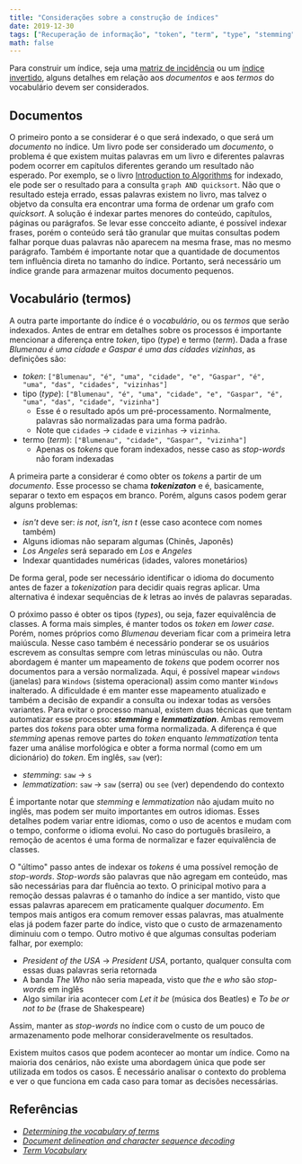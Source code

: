 ```yaml
---
title: "Considerações sobre a construção de índices"
date: 2019-12-30
tags: ["Recuperação de informação", "token", "term", "type", "stemming", "lemmatization", "stop-words"]
math: false
---
```


Para construir um índice, seja uma [matriz de incidência](https://juliocesarbatista.com/post/matriz-incidencia-termo-documento/) ou um [índice invertido](https://juliocesarbatista.com/post/indice-invertido/), alguns detalhes em relação aos _documentos_ e aos _termos_ do vocabulário devem ser considerados.

## Documentos

O primeiro ponto a se considerar é o que será indexado, o que será um _documento_ no índice.
Um livro pode ser considerado um _documento_, o problema é que existem muitas palavras em um livro e diferentes palavras podem ocorrer em capítulos diferentes gerando um resultado não esperado.
Por exemplo, se o livro [Introduction to Algorithms](https://www.amazon.com/Introduction-Algorithms-3rd-MIT-Press/dp/0262033844) for indexado, ele pode ser o resultado para a consulta `graph AND quicksort`.
Não que o resultado esteja errado, essas palavras existem no livro, mas talvez o objetvo da consulta era encontrar uma forma de ordenar um grafo com _quicksort_.
A solução é indexar partes menores do conteúdo, capítulos, páginas ou parágrafos.
Se levar esse concceito adiante, é possível indexar frases, porém o conteúdo será tão granular que muitas consultas podem falhar porque duas palavras não aparecem na mesma frase, mas no mesmo parágrafo.
Também é importante notar que a quantidade de documentos tem influência direta no tamanho do índice.
Portanto, será necessário um índice grande para armazenar muitos documento pequenos.

## Vocabulário (termos)

A outra parte importante do índice é o _vocabulário_, ou os _termos_ que serão indexados.
Antes de entrar em detalhes sobre os processos é importante mencionar a diferença entre _token_, tipo (_type_) e termo (_term_).
Dada a frase _Blumenau é uma cidade e Gaspar é uma das cidades vizinhas_, as definições são:

* _token_: `["Blumenau", "é", "uma", "cidade", "e", "Gaspar", "é", "uma", "das", "cidades", "vizinhas"]`
* tipo (_type_): `["Blumenau", "é", "uma", "cidade", "e", "Gaspar", "é", "uma", "das", "cidade", "vizinha"]`
    * Esse é o resultado após um pré-processamento. Normalmente, palavras são normalizadas para uma forma padrão.
    * Note que `cidades` -> `cidade` e `vizinhas` -> `vizinha`.
* termo (_term_): `["Blumenau", "cidade", "Gaspar", "vizinha"]`
    * Apenas os _tokens_ que foram indexados, nesse caso as _stop-words_ não foram indexadas

A primeira parte a considerar é como obter os _tokens_ a partir de um _documento_.
Esse processo se chama **_tokenizaton_** e é, basicamente, separar o texto em espaços em branco.
Porém, alguns casos podem gerar alguns problemas:

* _isn't_ deve ser: _is not_, _isn't_, _isn t_ (esse caso acontece com nomes também)
* Alguns idiomas não separam algumas (Chinês, Japonês)
* _Los Angeles_ será separado em _Los_ e _Angeles_
* Indexar quantidades numéricas (idades, valores monetários)

De forma geral, pode ser necessário identificar o idioma do documento antes de fazer a _tokenization_ para decidir quais regras aplicar.
Uma alternativa é indexar sequências de _k_ letras ao invés de palavras separadas.

O próximo passo é obter os tipos (_types_), ou seja, fazer equivalência de classes.
A forma mais simples, é manter todos os _token_ em _lower case_.
Porém, nomes próprios como _Blumenau_ deveriam ficar com a primeira letra maiúscula.
Nesse caso também é necessário ponderar se os usuários escrevem as consultas sempre com letras minúsculas ou não.
Outra abordagem é manter um mapeamento de _tokens_ que podem ocorrer nos documentos para a versão normalizada.
Aqui, é possível mapear `windows` (janelas) para `Windows` (sistema operacional) assim como manter `Windows` inalterado.
A dificuldade é em manter esse mapeamento atualizado e também a decisão de expandir a consulta ou indexar todas as versões variantes.
Para evitar o processo manual, existem duas técnicas que tentam automatizar esse processo: **_stemming_** e **_lemmatization_**.
Ambas removem partes dos _tokens_ para obter uma forma normalizada.
A diferença é que _stemming_ apenas remove partes do _token_ enquanto _lemmatization_ tenta fazer uma análise morfológica e obter a forma normal (como em um dicionário) do _token_.
Em inglês, `saw` (ver):

* _stemming_: `saw` -> `s`
* _lemmatization_: `saw` -> `saw` (serra) ou `see` (ver) dependendo do contexto

É importante notar que _stemming_ e _lemmatization_ não ajudam muito no inglês, mas podem ser muito importantes em outros idiomas.
Esses detalhes podem variar entre idiomas, como o uso de acentos e mudam com o tempo, conforme o idioma evolui.
No caso do português brasileiro, a remoção de acentos é uma forma de normalizar e fazer equivalência de classes.

O "último" passo antes de indexar os _tokens_ é uma possível remoção de _stop-words_.
_Stop-words_ são palavras que não agregam em conteúdo, mas são necessárias para dar fluência ao texto.
O prinicipal motivo para a remoção dessas palavras é o tamanho do índice a ser mantido, visto que essas palavras aparecem em praticamente qualquer _documento_.
Em tempos mais antigos era comum remover essas palavras, mas atualmente elas já podem fazer parte do índice, visto que o custo de armazenamento diminuiu com o tempo.
Outro motivo é que algumas consultas poderiam falhar, por exemplo:

* _President of the USA_ -> _President USA_, portanto, qualquer consulta com essas duas palavras seria retornada
* A banda _The Who_ não seria mapeada, visto que _the_ e _who_ são _stop-words_ em inglês
* Algo similar iria acontecer com _Let it be_ (música dos Beatles) e _To be or not to be_ (frase de Shakespeare)

Assim, manter as _stop-words_ no índice com o custo de um pouco de armazenamento pode melhorar consideravelmente os resultados.

Existem muitos casos que podem acontecer ao montar um índice.
Como na maioria dos cenários, não existe uma abordagem única que pode ser utilizada em todos os casos.
É necessário analisar o contexto do problema e ver o que funciona em cada caso para tomar as decisões necessárias.

## Referências
* _[Determining the vocabulary of terms](https://nlp.stanford.edu/IR-book/html/htmledition/determining-the-vocabulary-of-terms-1.html)_
* _[ Document delineation and character sequence decoding](https://nlp.stanford.edu/IR-book/html/htmledition/document-delineation-and-character-sequence-decoding-1.html)_
* _[Term Vocabulary](https://www.systems.ethz.ch/sites/default/files/03%20Information%20Retrieval%20-%20Term%20vocabulary.pdf)_
